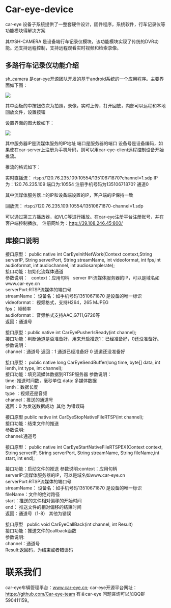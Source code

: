 ﻿# Car-eye-device
 
car-eye 设备子系统提供了一整套硬件设计，固件程序，系统软件，行车记录仪等功能模块得解决方案

其中SH-CAMERA 是设备端行车记录仪模块，该功能模块实现了传统的DVR功能。还支持远程控制，支持远程观看实时视频和检索录像。


## 多路行车记录仪功能介绍

sh_camera 是car-eye开源团队开发的基于android系统的一个应用程序。主要界面如下图：

![](https://github.com/Car-eye-team/doc/raw/master/car-eye-device/car-eye-camera主界面.png)

其中面板的中按钮依次为拍照，录像，实时上传，打开回放，内部可以远程和本地回放文件，设置按钮

设置界面的图大致如下：

![](https://github.com/Car-eye-team/doc/raw/master/car-eye-device/car-eye-camera设置界面.jpg)

其中服务器IP是流媒体服务的IP地址
端口是服务器的端口
设备号是设备编码，如果使在car-server上注册为手机号码，则可以用car-eye-client远程控制设备开始推流。

推流的格式如下：

实时直播流：
rtsp://120.76.235.109:10554/13510671870?channel=1.sdp
IP为：120.76.235.109
端口为:10554
注册手机号码为13510671870?
通道0

其中流媒体服务器上的IP和设备端设置的IP，客户端的IP保持一致

回放流：
rtsp://120.76.235.109:10554/13510671870-channel=1.sdp

可以通过第三方播放器，如VLC等进行播放。在car-eye注册平台注册账号，并在客户端控制播放。
注册网址为：http://39.108.246.45:800/

## 库接口说明

接口原型： public native int  CarEyeInitNetWork(Context context,String serverIP, String serverPort, String streamName, int videoformat, int fps,int audioformat, int audiochannel, int audiosamplerate);    
接口功能：初始化流媒体通道  
参数说明：   
context：应用句柄   
server IP:流媒体服务器的IP，可以是域名如www.car-eye.cn  
serverPort:RTSP流媒体的端口号     
streamName： 设备名：如手机号码13510671870 是设备的唯一标识    
videoformat： 视频格式，支持H264，265 MJPEG    
fps： 帧频率  
audioformat： 音频格式支持AAC,G711,G726等    
返回：通道号

接口原型：public native int 	 CarEyePusherIsReady(int channel);     
接口功能：判断通道是否准备好，用来开启推送1：已经准备好，0还没准备好。   
参数说明：   
channel：通道号
返回：1 通道已经准备好 0 通道还没准备好

接口原型： public native long   CarEyeSendBuffer(long time, byte[] data, int lenth, int type, int channel);   
接口功能：填充流媒体数据到RTSP服务器 
参数说明：   
time: 推送时间数，毫秒单位
data:  多媒体数据   
lenth：数据长度    
type ：视频还是音频   
channel：推送的通道号  
返回：0 为发送数据成功  其他 为错误码


接口原型 public native int    CarEyeStopNativeFileRTSP(int channel);   
接口功能：结束文件的推送   
参数说明:   
channel:通道号  

接口原型： public native int   CarEyeStartNativeFileRTSPEX(Context context, String serverIP, String serverPort, String streamName,  String fileName,int start, int end);          

接口功能：启动文件的推送 
参数说明:context：应用句柄  
serverIP:流媒体服务器的IP，可以是域名如www.car-eye.cn     
serverPort:RTSP流媒体的端口号      
streamName： 设备名：如手机号码13510671870 是设备的唯一标识  
fileName：文件的绝对路径      
start：推送的文件相对偏移的开始时间     
end：  推送文件的相对偏移的结束时间     
返回：通道号（1-8） 其他为错误  

接口原型   public void  CarEyeCallBack(int channel, int Result)   
接口功能：推送文件的callback函数      
参数说明:    
channel：通道号     
Result:返回码，为结束或者错误码      




# 联系我们

car-eye车辆管理平台：www.car-eye.cn; car-eye开源平台网址：https://github.com/Car-eye-team 有关car-eye 问题咨询可以加QQ群590411159。


